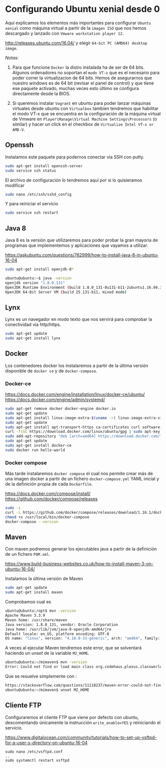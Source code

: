﻿Configurando Ubuntu xenial desde 0
==================================

Aquí explicamos los elementos más importantes para configurar `Ubuntu xenial` como máquina virtual a partir de la `imagen ISO` que nos hemos descargado 
y lanzado con `Vmware workstation player 12`.

http://releases.ubuntu.com/16.04/ y elegir `64-bit PC (AMD64) desktop image`.

*Notas:*

 1. Para que funcione `Docker` la distro instalada ha de ser de 64 bits. 
    Algunos ordenadores no soportan el `modo VT-x` que es el necesario para poder correr la virtualizacion de 64 bits. 
    Hemos de asegurarnos que nuestro windows es de 64 bit (revisar el panel de control) y que tiene ese paquete activado, muchas veces esto último se configura directamente desde la BIOS.

 2. Si queremos instalar `Vagrant` en ubuntu para poder lanzar máquinas virtuales desde ubuntu con `Virtualbox` tambien tendremos que habilitar el modo VT-x
    que se encuentra en la configuración de la máquina virtual de Vmware en `Player\Manage\Virtual Machine Settings\Processors` (o similar) y hacer un click en el checkbox
    de `Virtualize Intel VT-x or AMD-V`.

Openssh
--------
Instalamos este paquete para podernos conectar via SSH con putty.

```bash
sudo apt-get install openssh-server
sudo service ssh status
```

El archivo de configuración lo tendremos aquí por si lo quisieramos modificar
```bash
sudo nano /etc/ssh/sshd_config
```

Y para reiniciar el servicio
```bash
sudo service ssh restart
```

Java 8
-------
Java 8 es la versión que utilizaremos para poder probar la gran mayoria de programas que implementemos y aplicaciones que vayamos a utilizar.

https://askubuntu.com/questions/762999/how-to-install-java-8-in-ubuntu-16-04

```bash
sudo apt-get install openjdk-8*

ubuntu@ubuntu:~$ java -version
openjdk version "1.8.0_131"
OpenJDK Runtime Environment (build 1.8.0_131-8u131-b11-2ubuntu1.16.04.3-b11)
OpenJDK 64-Bit Server VM (build 25.131-b11, mixed mode)
```


Lynx
----
Lynx es un navegador en modo texto que nos servirá para comprobar la conectividad vía http/https.

```bash
sudo apt-get update
sudo apt-get install lynx
```

Docker
------
Los contenedores docker los instalaremos a partir de la última versión disponible de `docker ce` y de `docker-compose`.

### Docker-ce

https://docs.docker.com/engine/installation/linux/docker-ce/ubuntu/
https://docs.docker.com/engine/admin/systemd/

```bash
sudo apt-get remove docker docker-engine docker.io
sudo apt-get update
sudo apt-get install linux-image-extra-$(uname -r) linux-image-extra-virtual
sudo apt-get update
sudo apt-get install apt-transport-https ca-certificates curl software-properties-common
curl -fsSL https://download.docker.com/linux/ubuntu/gpg | sudo apt-key add -
sudo add-apt-repository "deb [arch=amd64] https://download.docker.com/linux/ubuntu $(lsb_release -cs) stable"
sudo apt-get update
sudo apt-get install docker-ce
sudo docker run hello-world
```

### Docker compose
Más tarde instalaremos `docker compose` el cual nos permite crear más de una imagen docker a partir de un fichero `docker-compose.yml` YAML inicial
y de la definición propia de cada `Dockerfile`.


https://docs.docker.com/compose/install/
https://github.com/docker/compose/releases

```bash
sudo -i
curl -L https://github.com/docker/compose/releases/download/1.16.1/docker-compose-`uname -s`-`uname -m` -o /usr/local/bin/docker-compose
chmod +x /usr/local/bin/docker-compose
docker-compose --version
```

Maven
-----
Con maven podremos generar los ejecutables java a partir de la definición de un fichero `POM.xml`.

https://www.build-business-websites.co.uk/how-to-install-maven-3-on-ubuntu-16-04/

Instalamos la última versión de Maven
```bash
sudo apt-get update
sudo apt-get install maven
```

Comprobamos cual es
```bash
ubuntu@ubuntu:/opt$ mvn -version
Apache Maven 3.3.9
Maven home: /usr/share/maven
Java version: 1.8.0_131, vendor: Oracle Corporation
Java home: /usr/lib/jvm/java-8-openjdk-amd64/jre
Default locale: en_US, platform encoding: UTF-8
OS name: "linux", version: "4.10.0-33-generic", arch: "amd64", family: "unix"
```

A veces al ejecutar Maven tendremos este error, que se solventará haciendo un *unset* de la variable `M2_HOME`.
```bash
ubuntu@ubuntu:~/mimaven$ mvn -version
Error: Could not find or load main class org.codehaus.plexus.classworlds.launcher.Launcher
```

Que se resuelve simplemente con :
```bash
https://stackoverflow.com/questions/11118237/maven-error-could-not-find-or-load-main-class-org-codehaus-plexus-classworlds-l
ubuntu@ubuntu:~/mimaven$ unset M2_HOME
```

Cliente FTP
-----------
Configuraremos el cliente FTP que viene por defecto con ubuntu, descomentando únicamente la instrucción `write_enable=YES` y reiniciando el servicio.

https://www.digitalocean.com/community/tutorials/how-to-set-up-vsftpd-for-a-user-s-directory-on-ubuntu-16-04

```
sudo nano /etc/vsftpd.conf
..
sudo systemctl restart vsftpd
```
